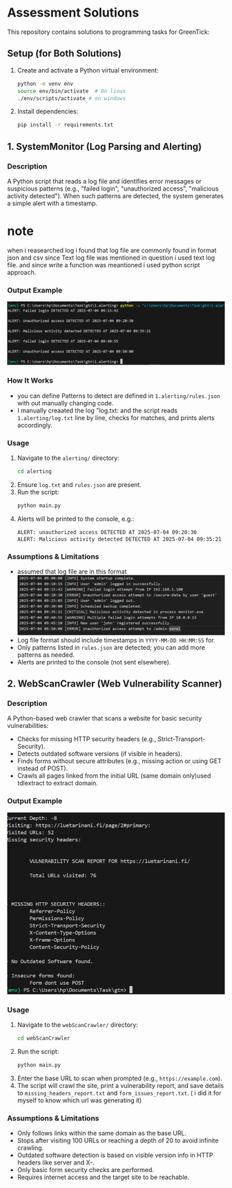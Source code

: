 # Assessment Solutions

This repository contains solutions to programming tasks for GreenTick:

## Setup (for Both Solutions)

1. Create and activate a Python virtual environment:
   ```sh
   python -m venv env
   source env/bin/activate  # On linux
   ./env/scripts/activate # on windows
   ```
2. Install dependencies:
   ```sh
   pip install -r requirements.txt
   ```


## 1. SystemMonitor (Log Parsing and Alerting)

### Description
A Python script that reads a log file and identifies error messages or suspicious patterns (e.g., "failed login", "unauthorized access", "malicious activity detected"). When such patterns are detected, the system generates a simple alert with a timestamp.

# note 
when i reasearched log i found that log file are commonly found in format json and csv since Text log file was mentioned in question i used text log file.
and since write a function was meantioned i used python script approach.

### Output Example
![SystemMonitor Output](images/one.png)

### How It Works
- you can define Patterns to detect are defined in `1.alerting/rules.json` with out manually changing code.
- I manually creaated the log "log.txt: and the script reads `1.alerting/log.txt` line by line, checks for matches, and prints alerts accordingly.

### Usage

1. Navigate to the `alerting/` directory:
   ```sh
   cd alerting
   ```
2. Ensure `log.txt` and `rules.json` are present.
3. Run the script:
   ```sh
   python main.py
   ```
4. Alerts will be printed to the console, e.g.:
   ```
   ALERT: unauthorized access DETECTED AT 2025-07-04 09:20:30
   ALERT: Malicious activity detected DETECTED AT 2025-07-04 09:35:21
   ```

### Assumptions & Limitations
- assumed that log file are in this format
![SystemMonitor Output](images/image.png)
- Log file format should include timestamps in `YYYY-MM-DD HH:MM:SS` for.
- Only patterns listed in `rules.json` are detected; you can add more patterns as needed.
- Alerts are printed to the console (not sent elsewhere).


## 2. WebScanCrawler (Web Vulnerability Scanner)

### Description
A Python-based web crawler that scans a website for basic security vulnerabilities:
- Checks for missing HTTP security headers (e.g., Strict-Transport-Security).
- Detects outdated software versions (if visible in headers).
- Finds forms without secure attributes (e.g., missing action or using GET instead of POST).
- Crawls all pages linked from the initial URL (same domain only)used tdlextract to extract domain.


### Output Example
![WebScanCrawler Output](images/two.png)

### Usage
1. Navigate to the `webScanCrawler/` directory:
   ```sh
   cd webScanCrawler
   ```
2. Run the script:
   ```sh
   python main.py
   ```
3. Enter the base URL to scan when prompted (e.g., `https://example.com`).
4. The script will crawl the site, print a vulnerability report, and save details to `missing_headers_report.txt` and `form_issues_report.txt`.
( i did it for myself to know which url was generating it)

### Assumptions & Limitations
- Only follows links within the same domain as the base URL.
- Stops after visiting 100 URLs or reaching a depth of 20 to avoid infinite crawling.
- Outdated software detection is based on visible version info in HTTP headers like server and X-.
- Only basic form security checks are performed.
- Requires internet access and the target site to be reachable.
